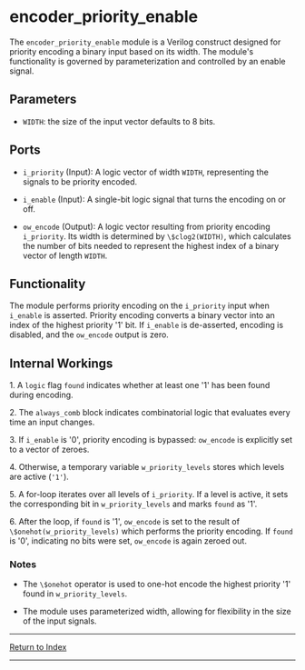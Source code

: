 # encoder_priority_enable

The `encoder_priority_enable` module is a Verilog construct designed for priority encoding a binary input based on its width. The module's functionality is governed by parameterization and controlled by an enable signal.

## Parameters

- `WIDTH`: the size of the input vector defaults to 8 bits.

## Ports

- `i_priority` (Input): A logic vector of width `WIDTH`, representing the signals to be priority encoded.

- `i_enable` (Input): A single-bit logic signal that turns the encoding on or off.

- `ow_encode` (Output): A logic vector resulting from priority encoding `i_priority`. Its width is determined by `\$clog2(WIDTH)`, which calculates the number of bits needed to represent the highest index of a binary vector of length `WIDTH`.

## Functionality

The module performs priority encoding on the `i_priority` input when `i_enable` is asserted. Priority encoding converts a binary vector into an index of the highest priority '1' bit. If `i_enable` is de-asserted, encoding is disabled, and the `ow_encode` output is zero.

## Internal Workings

1\. A `logic` flag `found` indicates whether at least one '1' has been found during encoding.

2\. The `always_comb` block indicates combinatorial logic that evaluates every time an input changes.

3\. If `i_enable` is '0', priority encoding is bypassed: `ow_encode` is explicitly set to a vector of zeroes.

4\. Otherwise, a temporary variable `w_priority_levels` stores which levels are active (`'1'`).

5\. A for-loop iterates over all levels of `i_priority`. If a level is active, it sets the corresponding bit in `w_priority_levels` and marks `found` as '1'.

6\. After the loop, if `found` is '1', `ow_encode` is set to the result of `\$onehot(w_priority_levels)` which performs the priority encoding. If `found` is '0', indicating no bits were set, `ow_encode` is again zeroed out.

### Notes

- The `\$onehot` operator is used to one-hot encode the highest priority '1' found in `w_priority_levels`.

- The module uses parameterized width, allowing for flexibility in the size of the input signals.

---

[Return to Index](index.md)

---

